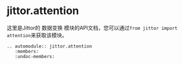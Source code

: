 jittor.attention
=====================

这里是Jittor的 数据变换 模块的API文档，您可以通过`from jittor import attention`来获取该模块。

```eval_rst
.. automodule:: jittor.attention
   :members:
   :undoc-members:
```
